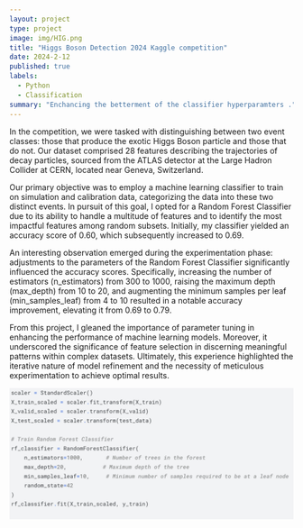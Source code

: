 ```yaml
---
layout: project
type: project
image: img/HIG.png
title: "Higgs Boson Detection 2024 Kaggle competition"
date: 2024-2-12
published: true
labels:
  - Python
  - Classification
summary: "Enchancing the betterment of the classifier hyperparamters ."
---
```


In the competition, we were tasked with distinguishing between two event classes: those that produce the exotic Higgs Boson particle and those that do not. Our dataset comprised 28 features describing the trajectories of decay particles, sourced from the ATLAS detector at the Large Hadron Collider at CERN, located near Geneva, Switzerland.

Our primary objective was to employ a machine learning classifier to train on simulation and calibration data, categorizing the data into these two distinct events. In pursuit of this goal, I opted for a Random Forest Classifier due to its ability to handle a multitude of features and to identify the most impactful features among random subsets. Initially, my classifier yielded an accuracy score of 0.60, which subsequently increased to 0.69.

An interesting observation emerged during the experimentation phase: adjustments to the parameters of the Random Forest Classifier significantly influenced the accuracy scores. Specifically, increasing the number of estimators (n_estimators) from 300 to 1000, raising the maximum depth (max_depth) from 10 to 20, and augmenting the minimum samples per leaf (min_samples_leaf) from 4 to 10 resulted in a notable accuracy improvement, elevating it from 0.69 to 0.79.

From this project, I gleaned the importance of parameter tuning in enhancing the performance of machine learning models. Moreover, it underscored the significance of feature selection in discerning meaningful patterns within complex datasets. Ultimately, this experience highlighted the iterative nature of model refinement and the necessity of meticulous experimentation to achieve optimal results.

<img class="img-fluid" src="../img/Kaggle.jpg">

